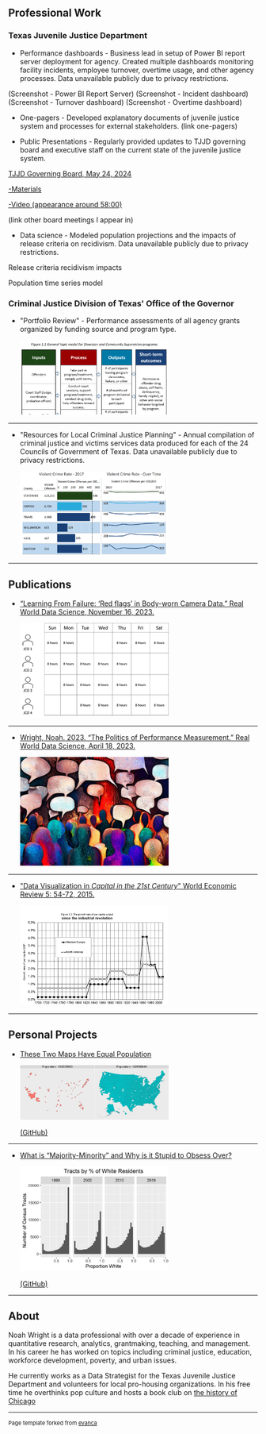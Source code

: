 ## Professional Work

### Texas Juvenile Justice Department

- Performance dashboards - Business lead in setup of Power BI report server deployment for agency. Created multiple dashboards monitoring facility incidents, employee turnover, overtime usage, and other agency processes. Data unavailable publicly due to privacy restrictions.


(Screenshot - Power BI Report Server)
(Screenshot - Incident dashboard)
(Screenshot - Turnover dashboard)
(Screenshot - Overtime dashboard)

-  One-pagers - Developed explanatory documents of juvenile justice system and processes for external stakeholders.
(link one-pagers)

- Public Presentations - Regularly provided updates to TJJD governing board and executive staff on the current state of the juvenile justice system.

[TJJD Governing Board, May 24, 2024](https://www.tjjd.texas.gov/index.php/doc-library/category/731-may-24-2024)

[-Materials](https://www.tjjd.texas.gov/index.php/doc-library/send/731-may-24-2024/3517-tjjd-waitlist-causes-and-options-may-2024)

[-Video (appearance around 58:00)](https://register.gotowebinar.com/recording/4413543467425033822)

(link other board meetings I appear in)

- Data science - Modeled population projections and the impacts of release criteria on recidivism. Data unavailable publicly due to privacy restrictions.

Release criteria recidivism impacts

Population time series model

### Criminal Justice Division of Texas' Office of the Governor

- "Portfolio Review" - Performance assessments of all agency grants organized by funding source and program type.

  <img src="images/Portfolio Review.png"
  width="300px">
---
- "Resources for Local Criminal Justice Planning" - Annual compilation of criminal justice and victims services data produced for each of the 24 Councils of Government of Texas. Data unavailable publicly due to privacy restrictions.

  <img src="images/COG Packet.png"
  width="300px">

---

## Publications

- [“Learning From Failure: ‘Red flags’ in Body-worn Camera Data.” Real World Data Science, November 16, 2023.](https://realworlddatascience.net/case-studies/posts/2023/11/16/learning-from-failure.html)
  
  <img src="images/JCO.png"
  width="300px">
  
---

- [Wright, Noah. 2023. “The Politics of Performance Measurement.” Real World Data Science, April 18, 2023.](https://realworlddatascience.net/careers/posts/2023/04/18/politics-of-performance-measurement.html)

  <img src="images/Crowd.png"
  width="300px">
  
---

- ["Data Visualization in _Capital in the 21st Century_" World Economic Review 5: 54-72, 2015.](http://wer.worldeconomicsassociation.org/papers/data-visualization-in-capital-in-the-21st-century/)

  <img src="images/Piketty.png"
  width="300px">

---

## Personal Projects

- [These Two Maps Have Equal Population](https://medium.com/@noah-degrange/these-two-maps-have-equal-population-1ea46d5ac233) 


  <img src="images/Equal Pop.webp"
 width = "300px">

  [(GitHub)](https://github.com/enndubbs/Population-Density)

---
- [What is “Majority-Minority” and Why is it Stupid to Obsess Over?](https://noah-degrange.medium.com/what-is-majority-minority-and-why-is-it-stupid-to-obsess-over-acc6ea941a0f) 


  <img src="images/White Tract.webp"
 width = "300px">

  [(GitHub)](https://github.com/enndubbs/Majority-Minority)

---

## About

Noah Wright is a data professional with over a decade of experience in quantitative research, analytics, grantmaking, teaching, and management. In his career he has worked on topics including criminal justice, education, workforce development, poverty, and urban issues.

He currently works as a Data Strategist for the Texas Juvenile Justice Department and volunteers for local pro-housing organizations. In his free time he overthinks pop culture and hosts a book club on [the history of Chicago](https://chipublib.bibliocommons.com/events/66672e7fe3e1ee3000432774/)

---
<p style="font-size:11px">Page template forked from <a href="https://github.com/evanca/quick-portfolio">evanca</a></p>
<!-- Remove above link if you don't want to attibute -->
